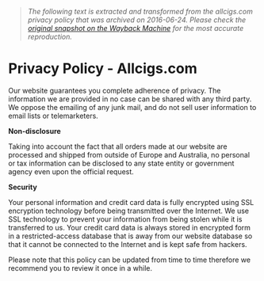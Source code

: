 > *The following text is extracted and transformed from the allcigs.com privacy policy that was archived on 2016-06-24. Please check the [original snapshot on the Wayback Machine](https://web.archive.org/web/20160624184103id_/http%3A//allcigs.com/en/privacy_policy) for the most accurate reproduction.*

# Privacy Policy - Allcigs.com

  


Our website guarantees you complete adherence of privacy. The information we are provided in no case can be shared with any third party. We oppose the emailing of any junk mail, and do not sell user information to email lists or telemarketers.

**Non-disclosure**

Taking into account the fact that all orders made at our website are processed and shipped from outside of Europe and Australia, no personal or tax information can be disclosed to any state entity or government agency even upon the official request.

**Security**

Your personal information and credit card data is fully encrypted using SSL encryption technology before being transmitted over the Internet. We use SSL technology to prevent your information from being stolen while it is transferred to us. Your credit card data is always stored in encrypted form in a restricted-access database that is away from our website database so that it cannot be connected to the Internet and is kept safe from hackers.

Please note that this policy can be updated from time to time therefore we recommend you to review it once in a while.
